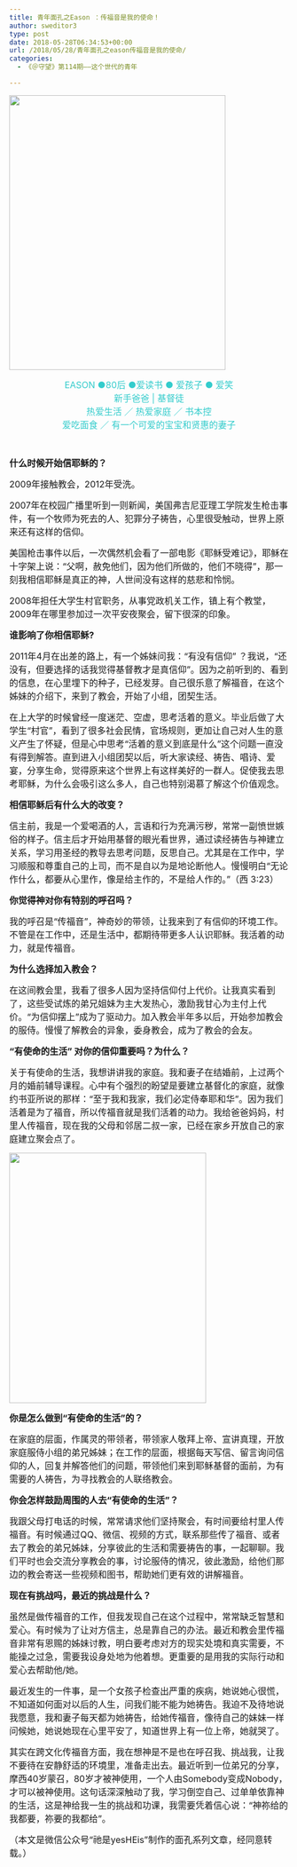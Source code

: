```yaml
---
title: 青年面孔之Eason ：传福音是我的使命！
author: sweditor3
type: post
date: 2018-05-28T06:34:53+00:00
url: /2018/05/28/青年面孔之eason传福音是我的使命/
categories:
  - 《＠守望》第114期——这个世代的青年

---
```

[<img class="aligncenter wp-image-16956" src="http://t5.shwchurch.org/wp-content/uploads/2018/05/青年面孔-岩松1.bmp" alt="" width="390" height="495" />][1]

<p style="text-align: center;">
  <span style="font-size: 12pt; color: #33cccc;">EASON ●80后 ●爱读书 ● 爱孩子 ● 爱笑</span><br /> <span style="font-size: 12pt; color: #33cccc;">新手爸爸 | 基督徒</span><br /> <span style="font-size: 12pt; color: #33cccc;">热爱生活 ／ 热爱家庭 ／ 书本控</span><br /> <span style="font-size: 12pt; color: #33cccc;">爱吃面食 ／ 有一个可爱的宝宝和贤惠的妻子</span>
</p>

&nbsp;

**<span style="font-size: 12pt;">什么时候开始信耶稣的？</span>**

<span style="font-size: 12pt;">2009年接触教会，2012年受洗。</span>

<span style="font-size: 12pt;">2007年在校园广播里听到一则新闻，美国弗吉尼亚理工学院发生枪击事件，有一个牧师为死去的人、犯罪分子祷告，心里很受触动，世界上原来还有这样的信仰。</span>

<span style="font-size: 12pt;">美国枪击事件以后，一次偶然机会看了一部电影《耶稣受难记》，耶稣在十字架上说：“父啊，赦免他们，因为他们所做的，他们不晓得”，那一刻我相信耶稣是真正的神，人世间没有这样的慈悲和怜悯。</span>

<span style="font-size: 12pt;">2008年担任大学生村官职务，从事党政机关工作，镇上有个教堂，2009年在哪里参加过一次平安夜聚会，留下很深的印象。</span>

**<span style="font-size: 12pt;">谁影响了你相信耶稣?</span>**

<span style="font-size: 12pt;">2011年4月在出差的路上，有一个姊妹问我：“有没有信仰” ？我说，“还没有，但要选择的话我觉得基督教才是真信仰”。因为之前听到的、看到的信息，在心里埋下的种子，已经发芽。自己很乐意了解福音，在这个姊妹的介绍下，来到了教会，开始了小组，团契生活。</span>

<span style="font-size: 12pt;">在上大学的时候曾经一度迷茫、空虚，思考活着的意义。毕业后做了大学生“村官”，看到了很多社会民情，官场规则，更加让自己对人生的意义产生了怀疑，但是心中思考“活着的意义到底是什么”这个问题一直没有得到解答。直到进入小组团契以后，听大家读经、祷告、唱诗、爱宴，分享生命，觉得原来这个世界上有这样美好的一群人。促使我去思考耶稣，为什么会吸引这么多人，自己也特别渴慕了解这个价值观念。</span>

**<span style="font-size: 12pt;">相信耶稣后有什么大的改变？</span>**

<span style="font-size: 12pt;">信主前，我是一个爱喝酒的人，言语和行为充满污秽，常常一副愤世嫉俗的样子。信主后才开始用基督的眼光看世界，通过读经祷告与神建立关系，学习用圣经的教导去思考问题，反思自己。尤其是在工作中，学习顺服和尊重自己的上司，而不是自以为是地论断他人。慢慢明白“无论作什么，都要从心里作，像是给主作的，不是给人作的。”（西 3:23）</span>

**<span style="font-size: 12pt;">你觉得神对你有特别的呼召吗？</span>**

<span style="font-size: 12pt;">我的呼召是“传福音”，神奇妙的带领，让我来到了有信仰的环境工作。不管是在工作中，还是生活中，都期待带更多人认识耶稣。我活着的动力，就是传福音。</span>

**<span style="font-size: 12pt;">为什么选择加入教会？</span>**

<span style="font-size: 12pt;">在这间教会里，我看了很多人因为坚持信仰付上代价。让我真实看到了，这些受试炼的弟兄姐妹为主大发热心，激励我甘心为主付上代价。“为信仰摆上”成为了驱动力。加入教会半年多以后，开始参加教会的服侍。慢慢了解教会的异象，委身教会，成为了教会的会友。</span>

**<span style="font-size: 12pt;">“有使命的生活” 对你的信仰重要吗？为什么？</span>**

<span style="font-size: 12pt;">关于有使命的生活，我想讲讲我的家庭。我和妻子在结婚前，上过两个月的婚前辅导课程。心中有个强烈的盼望是要建立基督化的家庭，就像约书亚所说的那样：“至于我和我家，我们必定侍奉耶和华”。因为我们活着是为了福音，所以传福音就是我们活着的动力。我给爸爸妈妈，村里人传福音，现在我的父母和邻居二叔一家，已经在家乡开放自己的家庭建立聚会点了。</span>

[<img class="aligncenter  wp-image-17015" src="http://t5.shwchurch.org/wp-content/uploads/2018/05/11-青年面孔-岩松2.bmp" alt="" width="355" height="451" />][2]

**<span style="font-size: 12pt;">你是怎么做到“有使命的生活”的？</span>**

<span style="font-size: 12pt;">在家庭的层面，作属灵的带领者，带领家人敬拜上帝、宣讲真理，开放家庭服侍小组的弟兄姊妹；在工作的层面，根据每天写信、留言询问信仰的人，回复并解答他们的问题，带领他们来到耶稣基督的面前，为有需要的人祷告，为寻找教会的人联络教会。</span>

**<span style="font-size: 12pt;">你会怎样鼓励周围的人去“有使命的生活”？</span>**

<span style="font-size: 12pt;">我跟父母打电话的时候，常常请求他们坚持聚会，有时间要给村里人传福音。有时候通过QQ、微信、视频的方式，联系那些传了福音、或者去了教会的弟兄姊妹，分享彼此的生活和需要祷告的事，一起聊聊。我们平时也会交流分享教会的事，讨论服侍的情况，彼此激励，给他们那边的教会寄送一些视频和图书，帮助她们更有效的讲解福音。</span>

**<span style="font-size: 12pt;">现在有挑战吗，最近的挑战是什么？</span>**

<span style="font-size: 12pt;">虽然是做传福音的工作，但我发现自己在这个过程中，常常缺乏智慧和爱心。有时候为了让对方信主，总是靠自己的办法。最近和教会里传福音非常有恩赐的姊妹讨教，明白要考虑对方的现实处境和真实需要，不能操之过急，需要我设身处地为他着想。更重要的是用我的实际行动和爱心去帮助他/她。</span>

<span style="font-size: 12pt;">最近发生的一件事，是一个女孩子检查出严重的疾病，她说她心很慌，不知道如何面对以后的人生，问我们能不能为她祷告。我迫不及待地说我愿意，我和妻子每天都为她祷告，给她传福音，像待自己的妹妹一样问候她，她说她现在心里平安了，知道世界上有一位上帝，她就哭了。</span>

<span style="font-size: 12pt;">其实在跨文化传福音方面，我在想神是不是也在呼召我、挑战我，让我不要待在安静舒适的环境里，准备走出去。最近听到一位弟兄的分享，摩西40岁蒙召，80岁才被神使用，一个人由Somebody变成Nobody，才可以被神使用。这句话深深触动了我，学习倒空自己、过单单依靠神的生活，这是神给我一生的挑战和功课，我需要凭着信心说：“神祢给的我都要，祢要的我都给”。</span>

<span style="font-size: 12pt;">（本文是微信公众号“祂是yesHEis”制作的面孔系列文章，经同意转载。）</span>

 [1]: http://t5.shwchurch.org/wp-content/uploads/2018/05/青年面孔-岩松1.bmp
 [2]: http://t5.shwchurch.org/wp-content/uploads/2018/05/11-青年面孔-岩松2.bmp